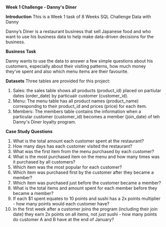 **Week 1 Challenge - Danny's Diner**

**Introduction**
This is a Week 1 task of 8 Weeks SQL Challenge Data with Danny

Danny’s Diner is a restaurant business that sell Japanese food and who want to use his business data to help make data-driven decisions for the business.

**Business Task**

Danny wants to use the data to answer a few simple questions about his customers, especially about their visiting patterns, how much money they’ve spent and also which menu items are their favourite.

**Datasets**
Three tables are provided for this project:
1. Sales: the sales table shows all products (product_id) placed on partiular dates (order_date) by particualr customer (customer_id).
2. Menu: The menu table has all product names (product_name) correspondng to their product_id and prices (price) for each item.
3. Members: The members table contains the information when a particular customer (customer_id) becomes a member (join_date) of teh Danny's Diner loyalty program.


**Case Study Questions**

1. What is the total amount each customer spent at the restaurant?
2. How many days has each customer visited the restaurant?
3. What was the first item from the menu purchased by each customer?
4. What is the most purchased item on the menu and how many times was it purchased by all customers?
5. Which item was the most popular for each customer?
6. Which item was purchased first by the customer after they became a member?
7. Which item was purchased just before the customer became a member?
8. What is the total items and amount spent for each member before they became a member?
9. If each $1 spent equates to 10 points and sushi has a 2x points multiplier - how many points would each customer have?
10. In the first week after a customer joins the program (including their join date) they earn 2x points on all items, not just sushi - how many points do customer A and B have at the end of January?

